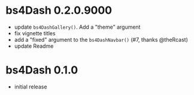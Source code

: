 # bs4Dash 0.2.0.9000
- update `bs4DashGallery()`. Add a "theme" argument
- fix vignette titles
- add a "fixed" argument to the `bs4DashNavbar()` (#7, thanks @theRcast)
- update Readme

# bs4Dash 0.1.0
- initial release